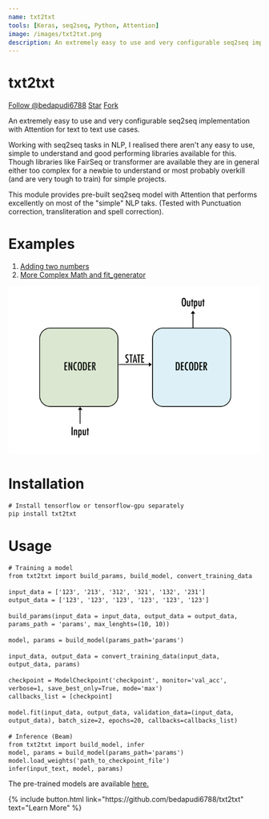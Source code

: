 ```yaml
---
name: txt2txt
tools: [Keras, seq2seq, Python, Attention]
image: /images/txt2txt.png
description: An extremely easy to use and very configurable seq2seq implementation with Attention for text to text use cases.
---
```


# txt2txt

<!-- Place this tag where you want the button to render. -->
<!-- Place this tag in your head or just before your close body tag. -->
<script async defer src="https://buttons.github.io/buttons.js"></script>

<a class="github-button" href="https://github.com/bedapudi6788" data-size="large" data-show-count="true" aria-label="Follow @bedapudi6788 on GitHub">Follow @bedapudi6788</a>
<a class="github-button" href="https://github.com/bedapudi6788/txt2txt" data-icon="octicon-star" data-size="large" data-show-count="true" aria-label="Star bedapudi6788/txt2txt on GitHub">Star</a>
<a class="github-button" href="https://github.com/bedapudi6788/txt2txt/fork" data-icon="octicon-repo-forked" data-size="large" data-show-count="true" aria-label="Fork bedapudi6788/txt2txt on GitHub">Fork</a>

<link rel="stylesheet" href="https://maxcdn.bootstrapcdn.com/bootstrap/4.0.0/css/bootstrap.min.css" integrity="sha384-Gn5384xqQ1aoWXA+058RXPxPg6fy4IWvTNh0E263XmFcJlSAwiGgFAW/dAiS6JXm" crossorigin="anonymous">


An extremely easy to use and very configurable seq2seq implementation with Attention for text to text use cases.

Working with seq2seq tasks in NLP, I realised there aren't any easy to use, simple to understand and good performing libraries available for this. Though libraries like FairSeq or transformer are available they are in general either too complex for a newbie to understand or most probably overkill (and are very tough to train) for simple projects.

This module provides pre-built seq2seq model with Attention that performs excellently on most of the "simple" NLP taks. (Tested with Punctuation correction, transliteration and spell correction).

# Examples
1. [Adding two numbers](https://colab.research.google.com/drive/11lVvfa2EGYQ0y3O5gA--01iR0J6IRMCk)
2. [More Complex Math and fit_generator](https://colab.research.google.com/drive/1JqBxRiTZ0D1rB3bsw46FaA1McTqrDGCe)


![](/images/txt2txt.png)



# Installation
```
# Install tensorflow or tensorflow-gpu separately
pip install txt2txt
```

# Usage
```
# Training a model
from txt2txt import build_params, build_model, convert_training_data

input_data = ['123', '213', '312', '321', '132', '231']
output_data = ['123', '123', '123', '123', '123', '123']

build_params(input_data = input_data, output_data = output_data, params_path = 'params', max_lenghts=(10, 10))
    
model, params = build_model(params_path='params')

input_data, output_data = convert_training_data(input_data, output_data, params)
    
checkpoint = ModelCheckpoint('checkpoint', monitor='val_acc', verbose=1, save_best_only=True, mode='max')
callbacks_list = [checkpoint]

model.fit(input_data, output_data, validation_data=(input_data, output_data), batch_size=2, epochs=20, callbacks=callbacks_list)

# Inference (Beam)
from txt2txt import build_model, infer
model, params = build_model(params_path='params')
model.load_weights('path_to_checkpoint_file')
infer(input_text, model, params)
```

The pre-trained models are available [here.](https://drive.google.com/open?id=1Yd8cJaqfQkrJMbRVWIWtuyo4obTDYu-e)

<p class="text-center">
{% include button.html link="https://github.com/bedapudi6788/txt2txt" text="Learn More" %}
</p>
